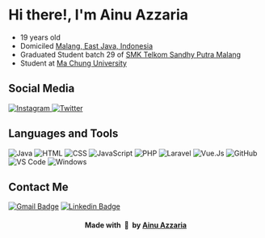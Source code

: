 # Hi there!, I'm Ainu Azzaria 
- 19 years old
- Domiciled [Malang, East Java, Indonesia](https://goo.gl/maps/h3RJSPyYnfh77Lgm7)
- Graduated Student batch 29 of [SMK Telkom Sandhy Putra Malang](https://www.smktelkom-mlg.sch.id)
- Student at [Ma Chung University](https://machung.ac.id/)
  
## Social Media 
<div align="left">
    <a href="https://instagram.com/aiinuuazzaria">
    <img
      src="https://img.shields.io/badge/aiinuuazzariaa-E4405F?style=flat-square&logo=instagram&logoColor=ffffff"
      alt="Instagram"
    />
  </a>
  </a>
  <a href="https://twitter.com/chocoocandyyz">
    <img
      src="https://img.shields.io/badge/chocoocandyyz-1DA1F2?style=flat-square&logo=twitter&logoColor=ffffff"
      alt="Twitter"
    />
  </a>
</div>

## Languages and Tools
![Java](https://img.shields.io/badge/Java-ED8B00?style=flat-square&logo=openjdk&logoColor=ffffff)
![HTML](https://img.shields.io/badge/HTML-239120?style=flat-square&logo=html5&logoColor=ffffff)
![CSS](https://img.shields.io/badge/CSS-239120?&style=flat-square&logo=css3&logoColor=ffffff)
![JavaScript](https://img.shields.io/badge/JavaScript-F7DF1E?style=flat-square&logo=javascript&logoColor=000000)
![PHP](https://img.shields.io/badge/PHP-777BB4?style=flat-square&logo=php&logoColor=white)
![Laravel](https://img.shields.io/badge/Laravel-FF2D20?style=flat-square&logo=laravel&logoColor=ffffff)
![Vue.Js](https://img.shields.io/badge/Vue.js-35495E?style=flat-square&logo=vue.js&logoColor=4FC08D)
![GitHub](https://img.shields.io/badge/-GitHub-181717?style=flat-square&logo=github)
![VS Code](http://img.shields.io/badge/-VS%20Code-007ACC?style=flat-square&logo=visual-studio-code&logoColor=ffffff)
![Windows](http://img.shields.io/badge/-Windows-0078D6?style=flat-square&logo=windows&logoColor=ffffff)

## Contact Me
[![Gmail Badge](https://img.shields.io/badge/ainu.azzaria@gmail.com-D14836?style=flat-square&logo=gmail&logoColor=white&link=mailto:ainu.azzaria@gmail.com)](mailto:ainu.azzaria@gmail.com)
[![Linkedin Badge](https://img.shields.io/badge/aiinuuazzariaa-0077B5?style=flat-squar&logo=linkedin&logoColor=white&link=https://www.linkedin.com/in/aiinuuazzariaa)](https://www.linkedin.com/in/aiinuuazzariaa)

<div align="center">
    <h4 align="center">Made with &nbsp;🩷&nbsp; by <a href="https://instagram.com/aiinuuazzariaa">Ainu Azzaria</a></h4>
</div>
